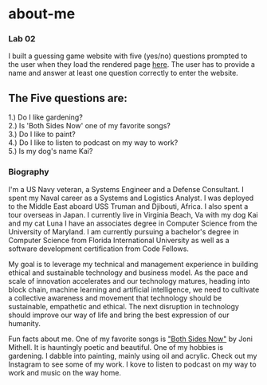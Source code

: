 # about-me
### Lab 02

I built a guessing game website with five  (yes/no) questions prompted to the user when they load the rendered page [here](https://jjescandor.github.io/about-me/). The user has to provide a name and answer at least one question correctly to enter the website.

## The Five questions are:

1.) Do I like gardening?<br/>
2.) Is 'Both Sides Now' one of my favorite songs?<br/>
3.) Do I like to paint?<br/>
4.) Do I like to listen to podcast on my way to work?<br/>
5.) Is my dog's name Kai?<br/>

### Biography
I'm a US Navy veteran, a Systems Engineer and a Defense Consultant. I spent my Naval career as a Systems and Logistics Analyst. I was deployed to the Middle East aboard USS Truman and Djibouti, Africa. I also spent a tour overseas in Japan. I currently live in Virginia Beach, Va with my dog Kai and my cat Luna I have an associates degree in Computer Science from the University of Maryland. I am currently pursuing a bachelor's degree in Computer Science from Florida International University as well as a software development certification from Code Fellows.<br/>

My goal is to leverage my technical and management experience in building ethical and sustainable technology and business model. As the pace and scale of innovation accelerates and our technology matures, heading into block chain, machine learning and artificial intelligence, we need to cultivate a collective awareness and movement that technology should be sustainable, empathetic and ethical. The next disruption in technology should improve our way of life and bring the best expression of our humanity.<br/>

Fun facts about me. One of my favorite songs is ["Both Sides Now"](https://www.youtube.com/watch?v=tKQSlH-LLTQ) by Joni Mithell. It is hauntingly poetic and beautiful. One of my hobbies is gardening. I dabble into painting, mainly using oil and acrylic. Check out my Instagram to see some of my work. I kove to listen to podcast on my way to work and music on the way home.<br/>